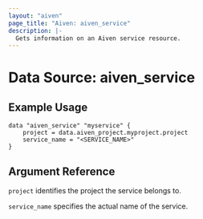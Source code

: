 ```yaml
---
layout: "aiven"
page_title: "Aiven: aiven_service"
description: |-
  Gets information on an Aiven service resource.
---
```


# Data Source: aiven_service

## Example Usage

```hcl
data "aiven_service" "myservice" {
    project = data.aiven_project.myproject.project
    service_name = "<SERVICE_NAME>"
}
```

## Argument Reference

`project` identifies the project the service belongs to.

`service_name` specifies the actual name of the service.
